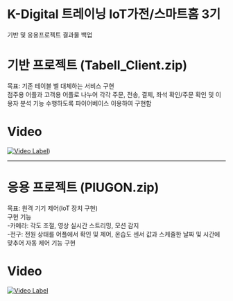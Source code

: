 # K-Digital 트레이닝 IoT가전/스마트홈 3기
기반 및 응용프로젝트 결과물 백업

# 기반 프로젝트 (Tabell_Client.zip) <br/>
목표: 기존 테이블 벨 대체하는 서비스 구현 <br/>
점주용 어플과 고객용 어플로 나누어 각각 주문, 전송, 결제, 좌석 확인/주문 확인 및 이용자 분석 기능 수행하도록 파이어베이스 이용하여 구현함 <br/>

# Video
[![Video Label](http://img.youtube.com/vi/x_S11SA8ZeU/0.jpg)](https://youtu.be/x_S11SA8ZeU))<br/>

****

# 응용 프로젝트 (PlUGON.zip)<br/>
목표: 원격 기기 제어(IoT 장치 구현) <br/>
구현 기능 <br/>
-카메라: 각도 조절, 영상 실시간 스트리밍, 모션 감지 <br/>
-전구: 전원 상태를 어플에서 확인 및 제어, 온습도 센서 값과 스케줄한 날짜 및 시간에 맞추어 자동 제어 기능 구현<br/>

# Video <br/>
[![Video Label](http://img.youtube.com/vi/gjzlvsAGJss/0.jpg)](https://youtu.be/gjzlvsAGJss)<br/>
